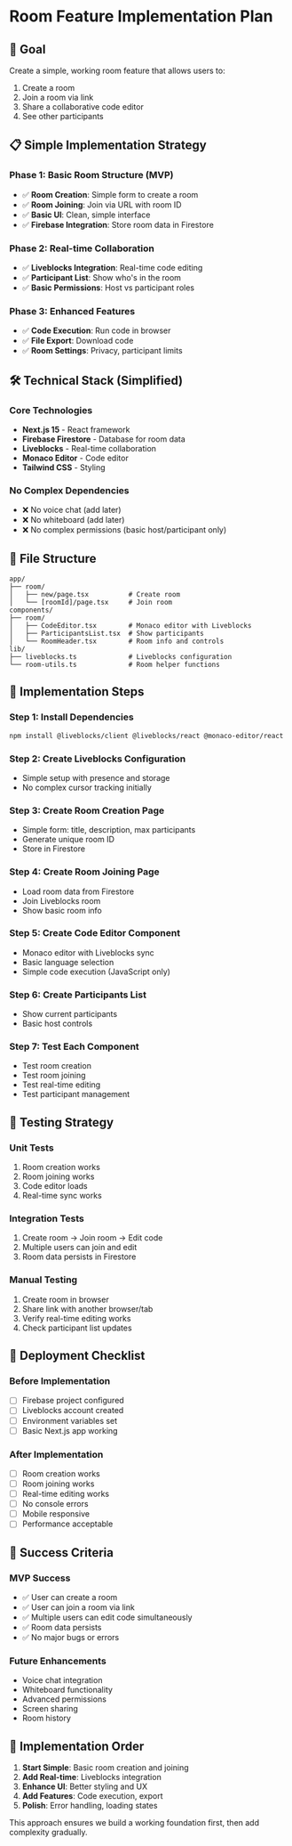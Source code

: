 # Room Feature Implementation Plan

## 🎯 **Goal**
Create a simple, working room feature that allows users to:
1. Create a room
2. Join a room via link
3. Share a collaborative code editor
4. See other participants

## 📋 **Simple Implementation Strategy**

### **Phase 1: Basic Room Structure (MVP)**
- ✅ **Room Creation**: Simple form to create a room
- ✅ **Room Joining**: Join via URL with room ID
- ✅ **Basic UI**: Clean, simple interface
- ✅ **Firebase Integration**: Store room data in Firestore

### **Phase 2: Real-time Collaboration**
- ✅ **Liveblocks Integration**: Real-time code editing
- ✅ **Participant List**: Show who's in the room
- ✅ **Basic Permissions**: Host vs participant roles

### **Phase 3: Enhanced Features**
- ✅ **Code Execution**: Run code in browser
- ✅ **File Export**: Download code
- ✅ **Room Settings**: Privacy, participant limits

## 🛠 **Technical Stack (Simplified)**

### **Core Technologies**
- **Next.js 15** - React framework
- **Firebase Firestore** - Database for room data
- **Liveblocks** - Real-time collaboration
- **Monaco Editor** - Code editor
- **Tailwind CSS** - Styling

### **No Complex Dependencies**
- ❌ No voice chat (add later)
- ❌ No whiteboard (add later)
- ❌ No complex permissions (basic host/participant only)

## 📁 **File Structure**
```
app/
├── room/
│   ├── new/page.tsx          # Create room
│   └── [roomId]/page.tsx     # Join room
components/
├── room/
│   ├── CodeEditor.tsx        # Monaco editor with Liveblocks
│   ├── ParticipantsList.tsx  # Show participants
│   └── RoomHeader.tsx        # Room info and controls
lib/
├── liveblocks.ts             # Liveblocks configuration
└── room-utils.ts             # Room helper functions
```

## 🔧 **Implementation Steps**

### **Step 1: Install Dependencies**
```bash
npm install @liveblocks/client @liveblocks/react @monaco-editor/react
```

### **Step 2: Create Liveblocks Configuration**
- Simple setup with presence and storage
- No complex cursor tracking initially

### **Step 3: Create Room Creation Page**
- Simple form: title, description, max participants
- Generate unique room ID
- Store in Firestore

### **Step 4: Create Room Joining Page**
- Load room data from Firestore
- Join Liveblocks room
- Show basic room info

### **Step 5: Create Code Editor Component**
- Monaco editor with Liveblocks sync
- Basic language selection
- Simple code execution (JavaScript only)

### **Step 6: Create Participants List**
- Show current participants
- Basic host controls

### **Step 7: Test Each Component**
- Test room creation
- Test room joining
- Test real-time editing
- Test participant management

## 🧪 **Testing Strategy**

### **Unit Tests**
1. Room creation works
2. Room joining works
3. Code editor loads
4. Real-time sync works

### **Integration Tests**
1. Create room → Join room → Edit code
2. Multiple users can join and edit
3. Room data persists in Firestore

### **Manual Testing**
1. Create room in browser
2. Share link with another browser/tab
3. Verify real-time editing works
4. Check participant list updates

## 🚀 **Deployment Checklist**

### **Before Implementation**
- [ ] Firebase project configured
- [ ] Liveblocks account created
- [ ] Environment variables set
- [ ] Basic Next.js app working

### **After Implementation**
- [ ] Room creation works
- [ ] Room joining works
- [ ] Real-time editing works
- [ ] No console errors
- [ ] Mobile responsive
- [ ] Performance acceptable

## 📝 **Success Criteria**

### **MVP Success**
- ✅ User can create a room
- ✅ User can join a room via link
- ✅ Multiple users can edit code simultaneously
- ✅ Room data persists
- ✅ No major bugs or errors

### **Future Enhancements**
- Voice chat integration
- Whiteboard functionality
- Advanced permissions
- Screen sharing
- Room history

## 🎯 **Implementation Order**

1. **Start Simple**: Basic room creation and joining
2. **Add Real-time**: Liveblocks integration
3. **Enhance UI**: Better styling and UX
4. **Add Features**: Code execution, export
5. **Polish**: Error handling, loading states

This approach ensures we build a working foundation first, then add complexity gradually. 